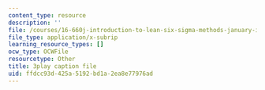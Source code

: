 ```yaml
---
content_type: resource
description: ''
file: /courses/16-660j-introduction-to-lean-six-sigma-methods-january-iap-2012/ffdcc93d425a5192bd1a2ea8e77976ad_POBjtg7oDFg.vtt
file_type: application/x-subrip
learning_resource_types: []
ocw_type: OCWFile
resourcetype: Other
title: 3play caption file
uid: ffdcc93d-425a-5192-bd1a-2ea8e77976ad
---
```

